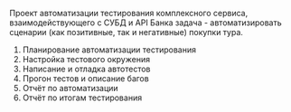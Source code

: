 Проект автоматизации тестирования комплексного сервиса, взаимодействующего с СУБД и API Банка
задача - автоматизировать сценарии (как позитивные, так и негативные) покупки тура.

1. Планирование автоматизации тестирования
2. Настройка тестового окружения
3. Написание и отладка автотестов
4. Прогон тестов и описание багов
5. Отчёт по автоматизации
6. Отчёт по итогам тестирования